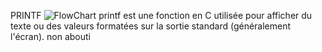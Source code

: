 PRINTF
![FlowChart](https://github.com/user-attachments/assets/ef867758-8afc-4bf7-a53c-ed632fc857cc)
printf est une fonction en C utilisée pour afficher du texte ou des valeurs formatées sur la sortie standard (généralement l'écran).
non abouti